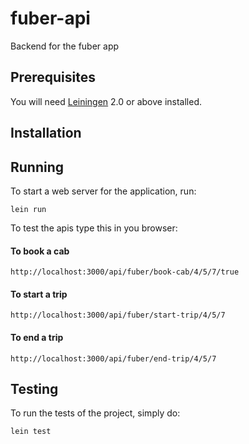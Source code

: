 # fuber-api

Backend for the fuber app

## Prerequisites

You will need [Leiningen][1] 2.0 or above installed.

[1]: https://github.com/technomancy/leiningen

## Installation


## Running

To start a web server for the application, run:

    lein run

To test the apis type this in you browser:

#### To book a cab
    http://localhost:3000/api/fuber/book-cab/4/5/7/true
#### To start a trip
    http://localhost:3000/api/fuber/start-trip/4/5/7
#### To end a trip
    http://localhost:3000/api/fuber/end-trip/4/5/7

## Testing

To run the tests of the project, simply do:

    lein test

